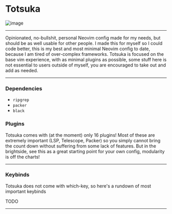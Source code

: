 # Totsuka

![image](https://github.com/tsukki9696/totsuka/assets/127806743/ca87fe8c-8278-410f-b109-ae9bd5d9c34a)

---

Opinionated, no-bullshit, personal Neovim config made for my needs, but should be as well usable for other people. I made this for myself so I could code better, this is my best and most minimal Neovim config to date, because I am tired of over-complex frameworks. Totsuka is focused on the base vim experience, with as minimal plugins as possible, some stuff here is not essential to users outside of myself, you are encouraged to take out and add as needed.

---

### Dependencies

- `ripgrep`
- `packer`
- `black`

### Plugins

Totsuka comes with (at the moment) only 16 plugins! Most of these are extremely important (LSP, Telescope, Packer) so you simply cannot bring the count down without suffering from some lack of features. But in the brightside, see this as a great starting point for your own config, modularity is off the charts!

---

### Keybinds

Totsuka does not come with which-key, so here's a rundown of most important keybinds

TODO

---
